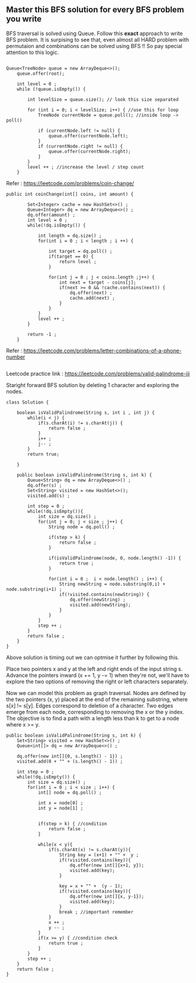 ## Master this BFS solution for every BFS problem you write

BFS traversal is solved using Queue. Follow this **exact** approach to write BFS problem. 
It is surpising to see that, even almost all HARD problem with permutaion and combinations can be solved using BFS !!
So pay special attention to this logic.

```

Queue<TreeNode> queue = new ArrayDeque<>();
    queue.offer(root);

    int level = 0 ;
    while (!queue.isEmpty()) {

        int levelSize = queue.size(); // look this size separated
        
        for (int i = 0; i < levelSize; i++) { //use this for loop
            TreeNode currentNode = queue.poll(); //inside loop -> poll()
            
            if (currentNode.left != null) {
                queue.offer(currentNode.left);
            }
            if (currentNode.right != null) {
                queue.offer(currentNode.right);
            }
        }
        level ++ ; //increase the level / step count
    }

```

Refer : https://leetcode.com/problems/coin-change/

```
public int coinChange(int[] coins, int amount) {

        Set<Integer> cache = new HashSet<>() ;
        Queue<Integer> dq = new ArrayDeque<>() ;
        dq.offer(amount) ;
        int level = 0 ;
        while(!dq.isEmpty()) {

            int length = dq.size() ;
            for(int i = 0 ; i < length ; i ++) {

                int target = dq.poll() ;
                if(target == 0) {
                    return level ;
                }

                for(int j = 0 ; j < coins.length ;j++) {
                    int next = target - coins[j];
                    if(next >= 0 && !cache.contains(next)) {
                        dq.offer(next) ;
                        cache.add(next) ;
                    }
                }
            }
            level ++ ;
        }

        return -1 ;
    }
```

Refer : https://leetcode.com/problems/letter-combinations-of-a-phone-number

```

```

Leetcode practice link : https://leetcode.com/problems/valid-palindrome-iii

Staright forward BFS solution by deleting 1 character and exploring the nodes.

```
class Solution {

    boolean isValidPalindrome(String s, int i , int j) {
        while(i < j) {
            if(s.charAt(i) != s.charAt(j)) {
                return false ;
            }
            i++ ;
            j-- ;
        }
        return true;

    }

    public boolean isValidPalindrome(String s, int k) {
        Queue<String> dq = new ArrayDeque<>() ;
        dq.offer(s) ;
        Set<String> visited = new HashSet<>();
        visited.add(s) ;

        int step = 0 ;
        while(!dq.isEmpty()){
            int size = dq.size() ;
            for(int j = 0; j < size ; j++) {
                String node = dq.poll() ;

                if(step > k) {
                    return false ;
                }

                if(isValidPalindrome(node, 0, node.length() -1)) {
                    return true ;
                }

                for(int i = 0 ;  i < node.length() ; i++) {
                    String newString = node.substring(0,i) + node.substring(i+1) ;
                    if(!visited.contains(newString)) {
                        dq.offer(newString) ;
                        visited.add(newString);
                    }
                }
            }
            step ++ ;
        }
        return false ;
    }
}
```
Above solution is timing out we can optmise it further by following this.

Place two pointers x and y at the left and right ends of the input string s. Advance the pointers inward (x += 1, y -= 1) when  they're not, we'll have to explore the two options of removing the right or left characters separately.

Now we can model this problem as graph traversal. Nodes are defined by the two pointers (x, y) placed at the end of the remaining substring, where s[x] != s[y]. Edges correspond to deletion of a character. Two edges emerge from each node, corresponding to removing the x or the y index. The objective is to find a path with a length less than k to get to a node where x >= y.

```
public boolean isValidPalindrome(String s, int k) {
    Set<String> visited = new HashSet<>() ;
    Queue<int[]> dq = new ArrayDeque<>() ;

    dq.offer(new int[]{0, s.length() - 1}) ;
    visited.add(0 + "" + (s.length() - 1)) ;

    int step = 0 ;
    while(!dq.isEmpty()) {
        int size = dq.size() ;
        for(int i = 0 ; i < size ; i++) {
            int[] node = dq.poll() ;

            int x = node[0] ;
            int y = node[1] ;


            if(step > k) { //condition
                return false ;
            }

            while(x < y){
                if(s.charAt(x) != s.charAt(y)){
                    String key = (x+1) + "" +  y ;
                    if(!visited.contains(key)){
                        dq.offer(new int[]{x+1, y});
                        visited.add(key);
                    }

                    key = x + "" +  (y - 1);
                    if(!visited.contains(key)){
                        dq.offer(new int[]{x, y-1});
                        visited.add(key);
                    }
                    break ; //important remember
                }
                x ++ ;
                y -- ;
            }
            if(x >= y) { //condition check
                return true ;
            }
        }
        step ++ ;
    }      
    return false ;
}
```
